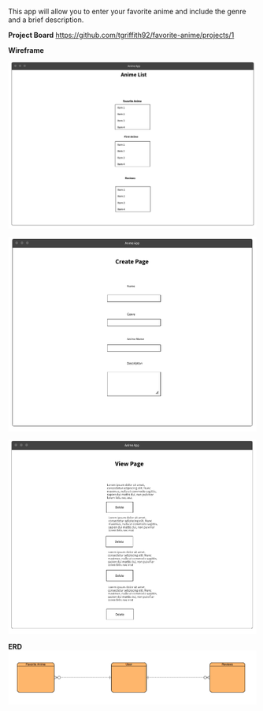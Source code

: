 This app will allow you to enter your favorite anime and include the genre and a brief description.

**Project Board**
https://github.com/tgriffith92/favorite-anime/projects/1

**Wireframe**

![Home Page](https://github.com/tgriffith92/favorite-anime/blob/master/Wireframe/Main%20Page.png)

![Create Pages](https://github.com/tgriffith92/favorite-anime/blob/master/Wireframe/Create%20Pages.png)

![View Pages](https://github.com/tgriffith92/favorite-anime/blob/master/Wireframe/View%20Info.png)

**ERD**
![ERD](https://github.com/tgriffith92/favorite-anime/blob/master/Wireframe/ERD.png)